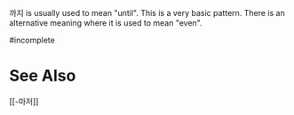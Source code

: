  까지 is usually used to mean "until". This is a very basic pattern.
There is an alternative meaning where it is used to mean "even".

#incomplete 
# See Also

[[-마저]]
